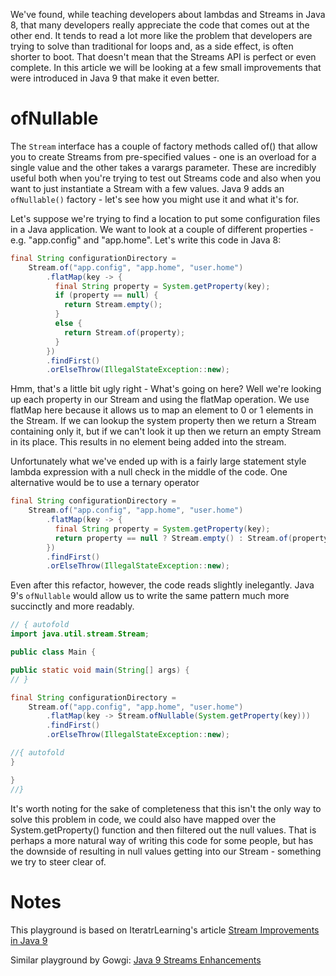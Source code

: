 We've found, while teaching developers about lambdas and Streams in Java 8, that many developers really appreciate the code that comes out at the other end. It tends to read a lot more like the problem that developers are trying to solve than traditional for loops and, as a side effect, is often shorter to boot. That doesn't mean that the Streams API is perfect or even complete. In this article we will be looking at a few small improvements that were introduced in Java 9 that make it even better.

# ofNullable

The `Stream` interface has a couple of factory methods called of() that allow you to create Streams from pre-specified values - one is an overload for a single value and the other takes a varargs parameter. These are incredibly useful both when you're trying to test out Streams code and also when you want to just instantiate a Stream with a few values. Java 9 adds an `ofNullable()` factory - let's see how you might use it and what it's for.

Let's suppose we're trying to find a location to put some configuration files in a Java application. We want to look at a couple of different properties - e.g. "app.config" and "app.home". Let's write this code in Java 8:

```java
final String configurationDirectory =
    Stream.of("app.config", "app.home", "user.home")
        .flatMap(key -> {
          final String property = System.getProperty(key);
          if (property == null) {
            return Stream.empty();
          }
          else {
            return Stream.of(property);
          }
        })
        .findFirst()
        .orElseThrow(IllegalStateException::new);
```

Hmm, that's a little bit ugly right - What's going on here? Well we're looking up each property in our Stream and using the flatMap operation. We use flatMap here because it allows us to map an element to 0 or 1 elements in the Stream. If we can lookup the system property then we return a Stream containing only it, but if we can't look it up then we return an empty Stream in its place. This results in no element being added into the stream.

Unfortunately what we've ended up with is a fairly large statement style lambda expression with a null check in the middle of the code. One alternative would be to use a ternary operator

```java
final String configurationDirectory =
    Stream.of("app.config", "app.home", "user.home")
        .flatMap(key -> {
          final String property = System.getProperty(key);
          return property == null ? Stream.empty() : Stream.of(property);
        })
        .findFirst()
        .orElseThrow(IllegalStateException::new);
```

Even after this refactor, however, the code reads slightly inelegantly. Java 9's `ofNullable` would allow us to write the same pattern much more succinctly and more readably.

```java runnable
// { autofold
import java.util.stream.Stream;

public class Main {

public static void main(String[] args) {
// }

final String configurationDirectory =
    Stream.of("app.config", "app.home", "user.home")
        .flatMap(key -> Stream.ofNullable(System.getProperty(key)))
        .findFirst()
        .orElseThrow(IllegalStateException::new);

//{ autofold
}

}
//}
```

It's worth noting for the sake of completeness that this isn't the only way to solve this problem in code, we could also have mapped over the System.getProperty() function and then filtered out the null values. That is perhaps a more natural way of writing this code for some people, but has the downside of resulting in null values getting into our Stream - something we try to steer clear of.

# Notes

This playground is based on IteratrLearning's article [Stream Improvements in Java 9](http://iteratrlearning.com/java9/2016/08/06/java9-streams.html)

Similar playground by Gowgi: [Java 9 Streams Enhancements](https://tech.io/playgrounds/2513/java-9-streams-enhancements)
